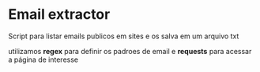 # Email extractor

Script para listar emails publicos em sites e os salva em um arquivo txt

utilizamos **regex** para definir os padroes de email e **requests** para acessar a página de interesse
